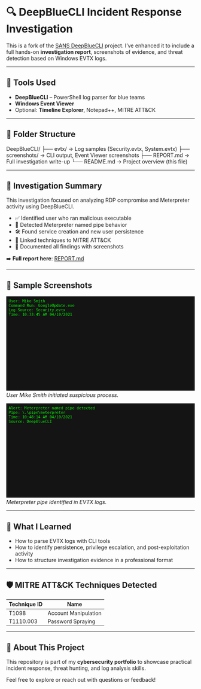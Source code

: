 # 🔍 DeepBlueCLI Incident Response Investigation

This is a fork of the [SANS DeepBlueCLI](https://github.com/sans-blue-team/DeepBlueCLI) project. I’ve enhanced it to include a full hands-on **investigation report**, screenshots of evidence, and threat detection based on Windows EVTX logs.

---

## 🧰 Tools Used

- **DeepBlueCLI** – PowerShell log parser for blue teams  
- **Windows Event Viewer**  
- Optional: **Timeline Explorer**, Notepad++, MITRE ATT&CK  

---

## 📁 Folder Structure

DeepBlueCLI/
├── evtx/ → Log samples (Security.evtx, System.evtx)
├── screenshots/ → CLI output, Event Viewer screenshots
├── REPORT.md → Full investigation write-up
└── README.md → Project overview (this file)

---

## 📝 Investigation Summary

This investigation focused on analyzing RDP compromise and Meterpreter activity using DeepBlueCLI.

- ✅ Identified user who ran malicious executable  
- 🔎 Detected Meterpreter named pipe behavior  
- 🛠 Found service creation and new user persistence  
- 📎 Linked techniques to MITRE ATT&CK  
- 📸 Documented all findings with screenshots  

➡️ **Full report here**: [REPORT.md](REPORT.md)

---

## 📸 Sample Screenshots

![User executed GoogleUpdate.exe](screenshots/q1-googleupdate.png)  
*User Mike Smith initiated suspicious process.*

![Meterpreter activity timestamp](screenshots/q2-meterpreter.png)  
*Meterpreter pipe identified in EVTX logs.*

---

## 🧠 What I Learned

- How to parse EVTX logs with CLI tools  
- How to identify persistence, privilege escalation, and post-exploitation activity  
- How to structure investigation evidence in a professional format  

---

## 🛡 MITRE ATT&CK Techniques Detected

| Technique ID | Name                  |
|--------------|-----------------------|
| T1098        | Account Manipulation  |
| T1110.003    | Password Spraying     |

---

## 💼 About This Project

This repository is part of my **cybersecurity portfolio** to showcase practical incident response, threat hunting, and log analysis skills.

Feel free to explore or reach out with questions or feedback!
